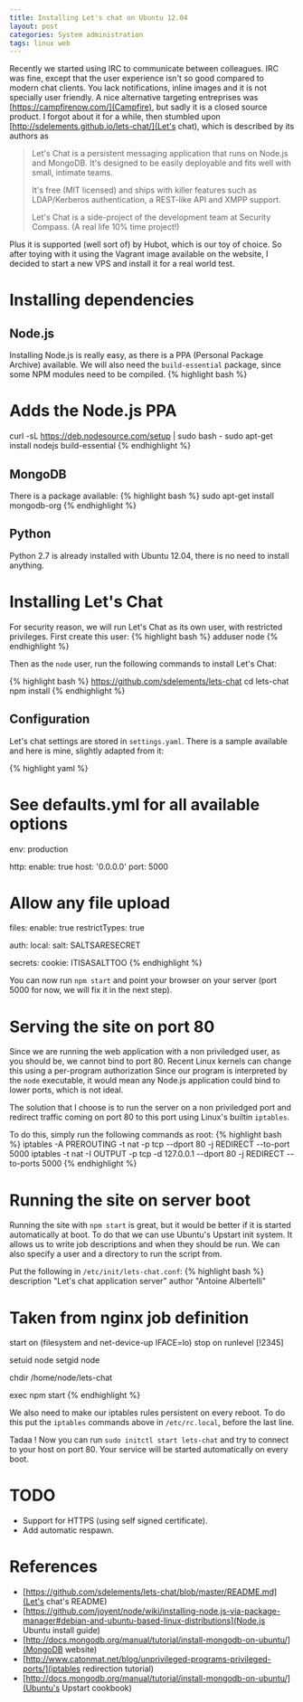 ```yaml
---
title: Installing Let's chat on Ubuntu 12.04
layout: post
categories: System administration
tags: linux web
---
```

Recently we started using IRC to communicate between colleagues.
IRC was fine, except that the user experience isn't so good compared to modern chat clients.
You lack notifications, inline images and it is not specially user friendly.
A nice alternative targeting entreprises was [https://campfirenow.com/](Campfire), but sadly it is a closed source product.
I forgot about it for a while, then stumbled upon [http://sdelements.github.io/lets-chat/](Let's chat), which is described by its authors as

> Let's Chat is a persistent messaging application that runs on Node.js and MongoDB. It's designed to be easily deployable and fits well with small, intimate teams.
>
> It's free (MIT licensed) and ships with killer features such as LDAP/Kerberos authentication, a REST-like API and XMPP support.
>
> Let's Chat is a side-project of the development team at Security Compass. (A real life 10% time project!)

Plus it is supported (well sort of) by Hubot, which is our toy of choice.
So after toying with it using the Vagrant image available on the website, I decided to start a new VPS and install it for a real world test.

# Installing dependencies

## Node.js
Installing Node.js is really easy, as there is a PPA (Personal Package Archive) available.
We will also need the `build-essential` package, since some NPM modules need to be compiled.
{% highlight bash %}
# Adds the Node.js PPA
curl -sL https://deb.nodesource.com/setup | sudo bash -
sudo apt-get install nodejs build-essential
{% endhighlight %}

## MongoDB
There is a package available:
{% highlight bash %}
sudo apt-get install mongodb-org
{% endhighlight %}

## Python
Python 2.7 is already installed with Ubuntu 12.04, there is no need to install anything.

# Installing Let's Chat
For security reason, we will run Let's Chat as its own user, with restricted privileges.
First create this user:
{% highlight bash %}
adduser node
{% endhighlight %}

Then as the `node` user, run the following commands to install Let's Chat:

{% highlight bash %}
https://github.com/sdelements/lets-chat
cd lets-chat
npm install
{% endhighlight %}

## Configuration
Let's chat settings are stored in `settings.yaml`.
There is a sample available and here is mine, slightly adapted from it:

{% highlight yaml %}
# See defaults.yml for all available options

env: production

http:
  enable: true
  host: '0.0.0.0'
  port: 5000

# Allow any file upload
files:
  enable: true
  restrictTypes: true

auth:
  local:
    salt: SALTSARESECRET

secrets:
  cookie: ITISASALTTOO
{% endhighlight %}

You can now run `npm start` and point your browser on your server (port 5000 for now, we will fix it in the next step).

# Serving the site on port 80
Since we are running the web application with a non priviledged user, as you should be, we cannot bind to port 80.
Recent Linux kernels can change this using a per-program authorization
Since our program is interpreted by the `node` executable, it would mean any Node.js application could bind to lower ports, which is not ideal.

The solution that I choose is to run the server on a non priviledged port and redirect traffic coming on port 80 to this port using Linux's builtin `iptables`.

To do this, simply run the following commands as root:
{% highlight bash %}
iptables -A PREROUTING -t nat -p tcp --dport 80 -j REDIRECT --to-port 5000
iptables -t nat -I OUTPUT -p tcp -d 127.0.0.1 --dport 80 -j REDIRECT --to-ports 5000
{% endhighlight %}

# Running the site on server boot
Running the site with `npm start` is great, but it would be better if it is started automatically at boot.
To do that we can use Ubuntu's Upstart init system.
It allows us to write job descriptions and when they should be run.
We can also specify a user and a directory to run the script from.

Put the following in `/etc/init/lets-chat.conf`:
{% highlight bash %}
description "Let's chat application server"
author "Antoine Albertelli"

# Taken from nginx job definition
start on (filesystem and net-device-up IFACE=lo)
stop on runlevel [!2345]

setuid node
setgid node

chdir /home/node/lets-chat

exec npm start
{% endhighlight %}

We also need to make our iptables rules persistent on every reboot.
To do this put the `iptables` commands above in `/etc/rc.local`, before the last line.

Tadaa ! Now you can run `sudo initctl start lets-chat` and try to connect to your host on port 80.
Your service will be started automatically on every boot.


# TODO
* Support for HTTPS (using self signed certificate).
* Add automatic respawn.


# References
* [https://github.com/sdelements/lets-chat/blob/master/README.md](Let's chat's README)
* [https://github.com/joyent/node/wiki/installing-node.js-via-package-manager#debian-and-ubuntu-based-linux-distributions](Node.js Ubuntu install guide)
* [http://docs.mongodb.org/manual/tutorial/install-mongodb-on-ubuntu/](MongoDB website)
* [http://www.catonmat.net/blog/unprivileged-programs-privileged-ports/](iptables redirection tutorial)
* [http://docs.mongodb.org/manual/tutorial/install-mongodb-on-ubuntu/](Ubuntu's Upstart cookbook)


